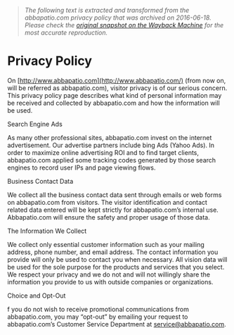 > *The following text is extracted and transformed from the abbapatio.com privacy policy that was archived on 2016-06-18. Please check the [original snapshot on the Wayback Machine](https://web.archive.org/web/20160618015118id_/http%3A//www.abbapatio.com/index.php%3Froute%3Dinformation/information%26information_id%3D7) for the most accurate reproduction.*

# Privacy Policy

On [http://www.abbapatio.com](http://www.abbapatio.com/) (from now on, will be referred as abbapatio.com), visitor privacy is of our serious concern. This privacy policy page describes what kind of personal information may be received and collected by abbapatio.com and how the information will be used.

Search Engine Ads

As many other professional sites, abbapatio.com invest on the internet advertisement. Our advertise partners include bing Ads (Yahoo Ads). In order to maximize online advertising ROI and to find target clients, abbapatio.com applied some tracking codes generated by those search engines to record user IPs and page viewing flows.

Business Contact Data

We collect all the business contact data sent through emails or web forms on abbapatio.com from visitors. The visitor identification and contact related data entered will be kept strictly for abbapatio.com’s internal use. Abbapatio.com will ensure the safety and proper usage of those data.

The Information We Collect

We collect only essential customer information such as your mailing address, phone number, and email address. The contact information you provide will only be used to contact you when necessary. All vision data will be used for the sole purpose for the products and services that you select. We respect your privacy and we do not and will not willingly share the information you provide to us with outside companies or organizations.

Choice and Opt-Out

f you do not wish to receive promotional communications from abbapatio.com, you may “opt-out” by emailing your request to abbapatio.com’s Customer Service Department at [service@abbapatio.com](mailto:service@choies.com.).  

